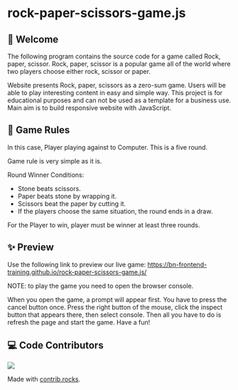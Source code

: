 # rock-paper-scissors-game.js

## 🚀 Welcome
The following program contains the source code for a game called Rock, paper, scissor. Rock, paper, scissor is a popular game all of the world where two players choose either rock, scissor or paper.

Website presents Rock, paper, scissors  as a zero-sum game. Users will be able to play interesting content in easy and simple way. This project is for educational purposes and can not be used as a template for a business use. Main aim is to build responsive website with JavaScript.

## :scroll: Game Rules
In this case, Player playing against to Computer.
This is a five round. 

Game rule is very simple as it is.

Round Winner Conditions:
<ul>
  <li>Stone beats scissors.</li>
  <li>Paper beats stone by wrapping it.</li>
  <li>Scissors beat the paper by cutting it.</li>
  <li>If the players choose the same situation, the round ends in a draw.</li>
</ul>

For the Player to win, player must be winner at least three rounds.


## ✨ Preview
Use the following link to preview our live game: https://bn-frontend-training.github.io/rock-paper-scissors-game.js/

NOTE: to play the game you need to open the browser console. 

When you open the game, a prompt will appear first. You have to press the cancel button once.
Press the right button of the mouse, click the inspect button that appears there, then select console.
Then all you have to do is refresh the page and start the game.
Have a fun!

## 💻 Code Contributors
<a href="https://github.com/BN-Frontend-Training/bn-css-assignment/graphs/contributors">
  <img src="https://contrib.rocks/image?repo=BN-Frontend-Training/bn-css-assignment" />
</a>

Made with [contrib.rocks](https://contrib.rocks).
